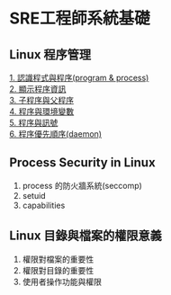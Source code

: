 # **SRE工程師系統基礎**

## **Linux 程序管理**

[1. 認識程式與程序(program & process)](https://github.com/bigboss12588/SREVM/blob/main/SRE/%E8%AA%8D%E8%AD%98%E7%A8%8B%E5%BC%8F%E8%88%87%E7%A8%8B%E5%BA%8F.md)  
[2. 顯示程序資訊](https://github.com/bigboss12588/SREVM/blob/main/SRE/%E9%A1%AF%E7%A4%BA%E7%A8%8B%E5%BA%8F%E8%B3%87%E8%A8%8A.md)  
[3. 子程序與父程序](https://github.com/bigboss12588/SREVM/blob/main/SRE/%E5%AD%90%E7%A8%8B%E5%BA%8F%E8%88%87%E7%88%B6%E7%A8%8B%E5%BA%8F.md)  
[4. 程序與環境變數](https://github.com/bigboss12588/SREVM/blob/main/SRE/%E7%A8%8B%E5%BA%8F%E8%88%87%E7%92%B0%E5%A2%83%E8%AE%8A%E6%95%B8.md)  
[5. 程序與訊號](https://github.com/bigboss12588/SREVM/blob/main/SRE/%E7%A8%8B%E5%BA%8F%E8%88%87%E8%A8%8A%E8%99%9F.md)  
[6. 程序優先順序(daemon)](https://github.com/bigboss12588/SREVM/blob/main/SRE/%E7%A8%8B%E5%BA%8F%E5%84%AA%E5%85%88%E9%A0%86%E5%BA%8F.md)  

## **Process Security in Linux**
1. process 的防火牆系統(seccomp)
2. setuid
3. capabilities

## **Linux 目錄與檔案的權限意義**
1. 權限對檔案的重要性
2. 權限對目錄的重要性
3. 使用者操作功能與權限